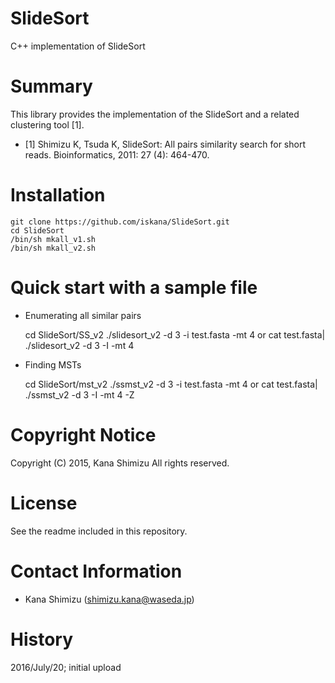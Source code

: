 # **SlideSort**

C++ implementation of SlideSort

# Summary
This library provides the implementation of the SlideSort and a related clustering tool [1].

* [1]   Shimizu K, Tsuda K, SlideSort: All pairs similarity search for short reads. Bioinformatics, 2011: 27 (4): 464-470.

# Installation

    git clone https://github.com/iskana/SlideSort.git
    cd SlideSort
    /bin/sh mkall_v1.sh
    /bin/sh mkall_v2.sh

# Quick start with a sample file

* Enumerating all similar pairs

    cd SlideSort/SS_v2
    ./slidesort_v2 -d 3 -i test.fasta -mt 4
    or
    cat test.fasta| ./slidesort_v2 -d 3 -I -mt 4

* Finding MSTs  

    cd SlideSort/mst_v2
    ./ssmst_v2 -d 3 -i test.fasta -mt 4
    or
    cat test.fasta| ./ssmst_v2 -d 3 -I -mt 4 -Z

# Copyright Notice

Copyright (C) 2015, Kana Shimizu
All rights reserved.

# License

See the readme included in this repository.

# Contact Information

* Kana Shimizu (shimizu.kana@waseda.jp)

# History

2016/July/20; initial upload

